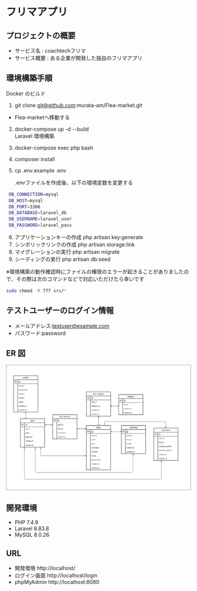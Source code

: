 # フリマアプリ

## プロジェクトの概要
- サービス名 : coachtechフリマ
- サービス概要 : ある企業が開発した独自のフリマアプリ

## 環境構築手順

Docker のビルド
1. git clone git@github.com:murata-am/Flea-market.git  
- Flea-marketへ移動する

2. docker-compose up -d --build  
   Laravel 環境構築
3. docker-compose exec php bash
4. composer install
5. cp .env.example .env

   .envファイルを作成後、以下の環境変数を変更する

```bash
 DB_CONNECTION=mysql　　
 DB_HOST=mysql　　
 DB_PORT=3306　　
 DB_DATABASE=laravel_db　　
 DB_USERNAME=laravel_user　　
 DB_PASSWORD=laravel_pass
```

6. アプリケーションキーの作成
    php artisan key:generate
7. シンボリックリンクの作成
    php artisan storage:link
8. マイグレーションの実行
    php artisan migrate
9. シーディングの実行
    php artisan db:seed

※環境構築の動作確認時にファイルの権限のエラーが起きることがありましたので、その際は次のコマンドなどで対応いただけたら幸いです
```bash
sudo chmod -R 777 src/*
```
## テストユーザーのログイン情報

- メールアドレス:testuser@example.com
- パスワード:password

## ER 図

![alt text](er.png)

## 開発環境

- PHP 7.4.9
- Laravel 8.83.8
- MySQL 8.0.26

## URL

- 開発環境 http://localhost/
- ログイン画面 http://localhost/login
- phpMyAdmin http://localhost:8080
